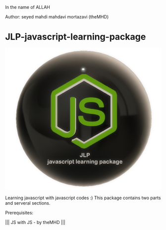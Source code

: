﻿In the name of ALLAH

Author:  seyed mahdi mahdavi mortazavi (theMHD)
# JLP-javascript-learning-package

![by theMHD](JLPLogo.png)

Learning javascript with javascript codes :)
This package contains two parts and serveral sections.

Prerequisites:

||| JS with JS - by theMHD |||